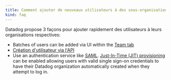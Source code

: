 ```yaml
---
title: Comment ajouter de nouveaux utilisateurs à des sous-organisations?
kind: faq
---
```


Datadog propose 3 façons pour ajouter rapidement des utilisateurs à leurs organisations respectives:

* Batches of users can be added via UI within the [Team tab][1]
* [Création d'utilisateur via l'API][2]
* Use an authentication service like [SAML][3]. [Just-In-Time (JIT) provisioning][4] can be enabled allowing users with valid single sign-on credentials to have their Datadog organization automatically created when they attempt to log in.

[1]: /account_management/team
[2]: /api/#user
[3]: /account_management/saml
[4]: /account_management/saml/#just-in-time-provisioning-jit-provisioning